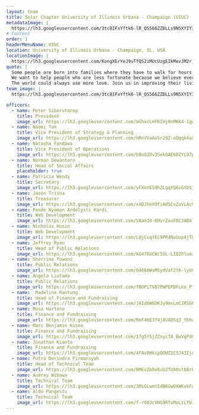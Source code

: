 ```yaml
---
layout: team
title: Solar Chapter University of Illinois Urbana - Champaign (UIUC)
metadataImage: |
  https://lh3.googleusercontent.com/3tc8IFxYftk6-lR_QS566ZZDLLs9N5XYIY3rvbWzhzmDtXeiB7RtofdwOdlvyW1VkeK333RqV4EnjICrp-QAZKO-O2TwTHeBgwOyoyAfXoQzE9vjwWdTQK5IZob8i1jKCIY7awKW1EyXWIQrlN5nNjTvnnkEUidaRBRd3-ymnrfSj54mwbmBOqyA1PMdTc9nMmKdivOeKoxST8Uqg1TiUzeBnDNeo7WHgubnwIAhVU3rNr6IVyHFC0SzEMMfWmfXTIiURa3W8hXEf6dWU9S6Bvrbhlv0Skq4ExJca9l2RidiHIeA_A2faJUiBE4RszKK-y5TaMQq1oak9yYceJjHFr-I-cdiFIIojjdYH84pQwSsxdBf98Kbiysy2BHJ8hf2bfu6AuIOwppWg_MMDgEw9QWY0gSBxSM3VwHhF2ODg8L3Ms5tv52SdplX4vbHi2n-ljPBXqdvNuND_r_OLAcWP5cQfzk6JqK8Ez_K2Fnuin68aMBF-qeGL8LBXDjf91IRg6RzZnXLer41fCeAkEnolBBCjbBOqBC2nXYJ0wYkXCsZEu3yv88bP40r08sqmgvPV9gdxODL2mMbDyuc4ePgPRL4e-_Mid8I9Ot1P-MP83RyltBep5eou7L61uRImFvbJJj64c5SNXOFSXOUrq8yxhD_dBmRVE5jEC7SLBD4_ZpFwXR8fjUKr6dFEsIhFVKc6v41CSCUnglmygqN8PKXAFLyvd0foom6xF2Flq2ctlF5SDRzCG926gE=w3586-h2018-no
# Content
order: 1
headerMenuName: UIUC
location: University of Illinois Urbana - Champaign, IL, USA
locationImage: |
  https://lh3.googleusercontent.com/KongXErYeJ9uTfQS2iMUcUzgEIkMevJM2r_yiBfe8F0AzrXM07WcvJJKsBmMlVmy1ki5tHWTF7cCaUueFFOTJzMdSdg5W2DCAvXzcKNvzTK8uQouvqowp_Fryp9zGsvDPaEQ9Igp1ldZ63WYQh3cEiE7bJlol-IT28_CUapSx7sO4_H3SVVC1Eo76XJPgRFKBUgOyWoLajtUjv5cF4E_pLJpDSezsDvv6G4HIRdv1hOblV86oDF2N4SncaNwOW5mu8mud4fxcLkdItSk7KuvhQfjsuguYULCaru3KKusRAIslPyBmFsFAAR6vDjfDOqOD1YkOb-r656HPI1E8ohdz6MBKfQd71wTQBMau7Vmgo_j3VuHyrLvWDXkfLb_7ZPP6jdXu3JMVHciwJKYK0DFILs3D9zeKkshDaTkHTImzT3rNpS9e4yYCXUqMeqYxsVcmFOBnPpEo1ou_tM7nDSWiWyQvSRzg1NdCCeh5ztfmoVZSdTOPFh4dfVkZtGls3qV_NtFDkSXOsVYJarxBSEUOV8jLpgCKAFErM_e93F73VOpSuRYDJpUW2El2mfNzM6U0OcZestbMxo5hI4ypP1qQAb7-bxsWV1v13ZSDe-Sb0TTuhr0PQ2jxPt4HJH161DrCiAz6Jp8vCQLWfIYm19-KZsMX7AKIbswtnF1c_abgHx2RECqC5mDMpHMcasSUebSSTobGmsAWiw97au56grwGQIuZXRllgGkVO92QenLzuZ5Nl0fk94-vJk=w667-h375-no
quote: |
  Some people are born into families where they have to walk for hours just to get water, all we have to do is turn on the faucet. Founded in 2017, we are Solar Chapter: a non-profit  organization consisting of students and alumni from the University of Illinois at Urbana-Champaign.
  We want to help people who are less fortunate because we believe everyone deserves a shot at a better life.
  The world could always use more love. Join us in improving their living condition, education, and opportunity!
team_image: |
  https://lh3.googleusercontent.com/3tc8IFxYftk6-lR_QS566ZZDLLs9N5XYIY3rvbWzhzmDtXeiB7RtofdwOdlvyW1VkeK333RqV4EnjICrp-QAZKO-O2TwTHeBgwOyoyAfXoQzE9vjwWdTQK5IZob8i1jKCIY7awKW1EyXWIQrlN5nNjTvnnkEUidaRBRd3-ymnrfSj54mwbmBOqyA1PMdTc9nMmKdivOeKoxST8Uqg1TiUzeBnDNeo7WHgubnwIAhVU3rNr6IVyHFC0SzEMMfWmfXTIiURa3W8hXEf6dWU9S6Bvrbhlv0Skq4ExJca9l2RidiHIeA_A2faJUiBE4RszKK-y5TaMQq1oak9yYceJjHFr-I-cdiFIIojjdYH84pQwSsxdBf98Kbiysy2BHJ8hf2bfu6AuIOwppWg_MMDgEw9QWY0gSBxSM3VwHhF2ODg8L3Ms5tv52SdplX4vbHi2n-ljPBXqdvNuND_r_OLAcWP5cQfzk6JqK8Ez_K2Fnuin68aMBF-qeGL8LBXDjf91IRg6RzZnXLer41fCeAkEnolBBCjbBOqBC2nXYJ0wYkXCsZEu3yv88bP40r08sqmgvPV9gdxODL2mMbDyuc4ePgPRL4e-_Mid8I9Ot1P-MP83RyltBep5eou7L61uRImFvbJJj64c5SNXOFSXOUrq8yxhD_dBmRVE5jEC7SLBD4_ZpFwXR8fjUKr6dFEsIhFVKc6v41CSCUnglmygqN8PKXAFLyvd0foom6xF2Flq2ctlF5SDRzCG926gE=w3586-h2018-no

officers:
  - name: Peter Siborutorop
    title: President
    image_url: https://lh3.googleusercontent.com/mGhxcLHFKIHj0nMKK4-1gwy6EQadqalFmhbCcPnphl7hP6Epf2qe4Rj6sPTD8lQdOBkMimrhmHayJVOv2P7bmgq0709ltDEi2GW6HG9Vne4qbn50HlQkk1bdhh6Hz_5hkQV3-uYwceWDDZ_ST34pOTIc4VWiN4Wqbs8_vrbJvFWfC7YRs1u0jhm9F8-L55zsRpqupB0iosBRj51cSx-boBBIVMp7RDbKCKeGVHZNRjjYnQCHT9vwnHnxftptyv9Y6grmvA2olwhYvcbORa1vMzWzyA8Sj7g2Up4JkkRJ8Pmafdsm9P10k_ErwqEHOdn8IgHPi4Q9znvRnmxa6CNFTI3kvW9wZTMJcecVut6EfyahXHzlNwLfrwDoT4jK3JVEbvAlJZedthdFKKzjmxjvD0kJpzNRk9tRiw3I5HWeDxAh4c7I7XMEoyNR1ZomKClZPI60fb5Gt0eMcekcj5JRiB51aIbHYQWYv2r3HiNa-YGK1VWbMM_EDXjB4l0PpEMCmT5-OnnjtijRCNZivonDUYRXBdIk6iuOyDLuYhFEVy2yPhWma5piQ0yB-XmqhpYDbSfcoAdPfWcNFlVfo1UZmL9THuJcqjpjJ2AnaLCuSJdqluJY1SH6twRg8R0KqOg3SjZ0wXHLq2uJ-Kv7JJTvGROFFtM8IMKGD_TtPImFTrnX_KJpmlFCxZ87ueWVM_Crr6o32bHqEwdHhUiXjcaAzXJUcGrpxxnrnsjSSPpfnjlTkhD5jSw5F9k=w1442-h2018-no
  - name: Naomi Tan
    title: Vice President of Strategy & Planning
    image_url: https://lh3.googleusercontent.com/HRnVVaAo5r29Z-oQqqkXuXTHy8ItUI1H4WsneQb5j84e_pYA3kGKA5veb4tg3JCSpxEupwi8sE5I660_2z066SS818sNI8FT4CKV9MQLgvgM-1Iy1RJYdg7XBd3nnhlZDQliKDCca2681yVpYHK-UHQ67_fjI-r2wzH-SqWhkW8vB4RQzJVIH-M_haX3SkOsqH5aBOt6MpV1LvqJlHjMMtfq6WOgc_yqSZlG0T6iaccxKLyY20QsAxIqFXgW2Hy1YOE-CP5yoZVoQQLHc-I2bx9kydPSAtcq_75Nj87cPdcEwOFMxeb_NYS9wlMqdTaSAhhVAjsPXYEZ640v51N1XMxB5_XW6B8kape-BerE-Aueck8AvQb3lm42lYPzUwzpmPBdXxED3OkVI7BXBs7clPRJMpb_wupXqfgEDN8rOqX3EpMtPzUsx7Bj3Tp83nwDhSJY9k8rN5Luumm9tZislexM0ZD4YOB9BqrEa0NRuEJH0XOazhem-p6ruUsaIQ8tlmOzIO98bVevVulC7Dx2A775XmTxspwuSJbCCxv2rnMSC6YD-rt0jUpAC1SrkJgcbl6TJC1I15-X9PfgUFRjuBfY0cZrIVcFlABC9ZdbBNRh_aWMIAeRIRjLr_8cZI_-L__jwMqlqNyJVN8nM00pfWhUcpZlNi3A_3TxGPM5iMWEfzpSATB_g2-AnE-0yILB0lGlPBNCurF5DhNpN5PGUtapDkLKvRqJ9HxzCl3Vo8otgaNgAIJfmQ4=w1442-h2018-no
  - name: Natasha Fandawa
    title: Vice President of Operations
    image_url: https://lh3.googleusercontent.com/bBoO2Dv3SekQAE6DZYLO7p-jm6yhcSptYsOTPcJlh4x0v2L-5VLr96hJ35aWRfNFmo2HY5Sd6F0LMq5pA12GKb6BbWnfuBW4-GiyXg_F_DuFnlkXa9YUTJkMVjrN4LcWewPTlhgxGdE_FrtHhorbXQ0CB3cTdNOisFK9hRS243pR2VvR3BWJkMfIsO7v2u4cZO0mnP7mcpbYfqQNfenQocKVPJaQ65-fFV4ZLjDk60X7I0-z0J6JhZhYpN-EPKKX943hYEnCRCXKg-Pa9FUdZnTcXQ2ia8BOkTUmsizeRD8w7q5uETTrjRY8QUTgqPUiRGvmucDYWYNjmXRuIQrlrLMf0OSPQNTou8svrCf6j2TOEjH2nEpmXy3xlXGoUn3cXIyn-a2xItg5_xnXDhTH5TBYhgRkuxGIv7Vco9INAmXCg7Ub6RBNuXyilNy8bjuQ_e5xoMlXRgsCEUiMJcElSUSOWqszz0Z5lnfzEFYlYDtojBGodQdWJpkpt8ucGxBtI45yO4MDKrKOpNl6YBkIR8KImEaApOefw4wuK6Y8pIKs4W8qt3tL_q_yX12Hxav1KJV3DJfn_BUqL-sV-w5srcYe2fXcpGjeQKzWX5X6wqgf5-OjwGIUTiCf9hGMCY7g2q0WX-letSHCYlm6PDsKZfRxgM86UY6sx7GjV43ng16h58zlpxZpaSmUFTaJVO6bEcqtjKJDUKFBKPivXonXfMh8rIBxnJS9UV-qLQnvWuMPdcG7Qp-MtCM=w1442-h2018-no
  - name: Norman Dewantoro
    title: Head of Social Affairs
    placeholder: true
  - name: Patricia Wendy
    title: Secretary
    image_url: https://lh3.googleusercontent.com/yFXoYES9hZLgqYQ6vGtbSj_MrlReCbvViVGaHDqlVVQPjh5ZAaak1PVjW2uoInA0gDmsgJYs46OqbLd63TsrPOrXuj7465ExciKMr6RuYhgW0KB0AJrCzNo8N04WByhHMk3O3s4Mc2OgSt_nyVC6R6zlTt_kvEfCpaI0s1FSUStuPGqjkn_rwpfHs71WBwW4r96kHdEnWLmV3vD02gdhO_pbPzM5Fbvu5bnz_ZWYQyxUAi_KD0js01CeyjdpdGixzc0Jqb8evgIYy6Z8pnm-Ya4PXLPstYOVw5DfiDSoF_jzArAqEteH-yAP5tEikC5LbXkNdRBOhsp1Voq_wginPpjQXI1MrIm6oJzkDxRDdl9KHU2tybU3SIR1ot9UaEuLOktDSC1Gb4xMeaWLu-bsXNDtuy9Sl6qv8_fadnws4pMLamBjfR_DTkxyu0hpTT3aAjLgQ1ISpOmJ2LTWx6wj02Kyd_ARNWRvPfK7sn5o8ysQXo-j7VQnB-Wbb_L5D7lMA2JHmDnqmJyl8scPHZy2zEzKSyoqArXt-KGv7GhId97eFLpfYTLLV9-tOdNO6J6veiBj9ee3_KwSq3ys8cOXRICTfgIQp5oe2eI0K4zXxFCbeEvrW-03LxDGPqKwLaWgrxgrZ4PZ8ReXo49ym8P0l6LCgY3ugXB4dnWmH7zHnFz5KBgquG4EfKExcfrnQ5Hu5s25rQK62zO7eh54sVl5e_JHso2k-DQD_S2jc8FxB6_sTBJpPHGKO00=w1442-h2018-no
  - name: Jason Trisna
    title: Treasurer
    image_url: https://lh3.googleusercontent.com/xXDJXeX9fiA8SCvZaVLAc9c0frVbBDwrXBdySZ2956S_MRADen9Td3YrSosUZTOgr-SeR95Nzje4JUub1570bgEOV13RYCKdFWvkU35NzU0KZ9S9vyKUe_bhjwzAND2T8NAA_rgLD9JhXrJcNGb016MzpEDoP5Gz_55bY48aGkW7ZiClltNYSxAjX89crHXvpxE5rqVwC90fieuzrBtSX_-47N0e9VMVL9guzX3T-M7WoS1lM9x8Sp1vsQODh7cWaKD86-3LwYxMk01hzbC6A3DI-ZfZL8yYZcU8n4MF2KzqPZ8uSbXTvmDChH3NtpnVbI3btF44fyn1hjLrGt5q9t1PsKA_TiAFjkcQ9HBXFJgQvinVMpsgk2tjeZ9fZ1-aOD1-EYziYdbrdmZDT6AREEHGmD2Xpg2eYVrAr3j809vlkqQdZXgckIVAfSbNOz4WVGMYcl5IxPLr9jxp6lIcdIt1UM6ORdVurmbXwUi34uCQx7vSgOwKz6FAlVvr2oivggL__9JNqhWmOwp61-C2qq9hnUrNEDU1R2i7DAOMMhAwl7OZnRIrrfUW_dTQ66k9qna2zbMsvPOyIxVKV1sMEGPVCmYNDLKcDX2cvfs9hgU4Ag3NcT2aCSlEqAMx4c1RqArQ1nhUxIzGjFgo8Qm1N0uJjrtrykDBdeArGsADo8_K6G7Q6fXuzffxzvcTG4qc9nBXx0qPcO-7e14z4Iy40g5HvNkxXJMelI2VmLlfDGMNqvfgE0ilpJQ=w1442-h2018-no
  - name: Pande Nyoman Ardelysti Kardi
    title: Web Development
    image_url: https://lh3.googleusercontent.com/VAam10-KHvrZxuF6C3AB4lV4z6-NIm6eSzghjBiKwXn4pi5bP1RUqmYjHOnkc6eo_qh_1-ik3PTg0aEP1kdnLxIc5Qnxxj5Rkh9Awnwl5bTCWJ96yFdON1P0tK3FC2_n55sI0xTighaMqMOvZlYh2jL66e8CPTEwgQ7fSxcTkZw8AvL_E8ktyS5KHRFhhI5ydr2YSeyL86OypEX-PGnbuZyQBbFqoGoog-D8WiQpRUBRJl9Q0I0P6kUlJYU_JnQFf9j6pwBPKEhKHyBb7MjdUuzOxKMOp6GK7u9YAoGjP-QzKP140vDo5g-Nxuns9SUcS8rK3XZIEs59N8-qQWpi4i8xThDLvuvleMWvgalenpxBojvvHsx64WxJo5XorLFiiV-4zGBsHfOY_B1-LXMajYWC6fFauc7qaKOMunD575GHjxuSofYOn4HtVSRUXYlaj9KdL8fvN0kdFT6mBknTVd6JdT6U0vbXHctlVHnMpPLPjTNGa2MtK-zxhqu7xc-_Gcd1oDnE5HSEovvnCM2Xn_j-is5HQ_QIpM2XQ8Vnm-Ucre70YsJeNX7WiVY6hf2Dnxuene3F1xr8DThHDq42b5RcN3fU6inu8hAoky9hVXhcSdTyPFfZU7ZCQi9era3mc3Gy3ZTCFFCEbsq2Sc95GaY3X_6K_c4iE-QeAI_jgEPM4shU3EhoJpy0RUYEwN106H_Uc64T6-0D298LwOesXKkEaPQvG7Ua8E7beq_DT-NzytkQ7rjZOnM=w237-h332-no
  - name: Nicholas Husin
    title: Web Development
    image_url: https://lh3.googleusercontent.com/L0jCvqYEC9PR4NoUup4jTDRifZ5wzS8AriaPQI_H_cP12Iem2DHrzEHqUT4IAcw9wuCKlmKMocr7uIFttUXuqusyfVeM1TR3GKuGB_jVuckt4gPaZa6JIJpq1NlawkV7rxaw-0Vc7wTlFRBTihqXVdA7PWvDS5pw7AEamxdE4Ar9Rt_e6v2wibTPOex_fKY08YOIx-kEyVtxvKuT1XN6J7JI-G4bIJ6xwp0R72f16c03HWNfnSwoREwzSlnW27-RS-foC9YR6hxZ1o76bqFRagbq0ygx7T-FCPqE8l35PbllLB-DW4g41V-S_ZVrSbOon9aygWQZzDpWTm-ksasikTFovoQTDjeDB2nsbsm3prdD8nFHfsqzhgy8-A5qm2US2vq_mFxzP8VRbypvh09YxCq3aeE0vEoFY2pp1kefphvtiIWEL2iFMv9rs5lham8YRO8LCMG_DwW7CZAmZYyibp_Wqjnrjgj0v0Q4tvZaIyJOsgwaVh4mNG68BhZdYHmwi_bjjtqqpRWtJAHOIBjI5oqM_Ed-qtx3o6Aq2TX07EP9qQkb1UC4By9ulduC23xRhimhMJA8Fe9R-hY2lzS0ZppxndjUi6p_ixj8VU-gdl2PQeg6VUeQGGz9OtE-K80T9SmqTilRgYi4JeClXA1SdjT-A32142dlK0G9kAikBHlZquy6C9EBfsErcT5a7Jh_U4fFqf3ID4yUMtB5p7U-C-clDwuSPIyvMh0RXEKT9_0G0NvH9sfqNYA=w1442-h2018-no
  - name: Jeffrey Ryan
    title: Head of Public Relations
    image_url: https://lh3.googleusercontent.com/kG478oCWc5SL-LIQZhlumzeR1nMHRw7JIevpocQDb7WsEMsOhCP1M7Uu-tpsSvfodncJq0cBkNRMzqm6kJ9XR-cKP9FsHiaDMPMmvRNKsTSIo4rVRlseNaI5aLsCtzfPZLRjVYgbenGejtcbJ2_UXKrJye3Vswjkat4GlO8IQ0M-WCpbCRmG3GJ4y_HlcpynzIWdUPzXYgfbQHXQVsBd3JARgtKCRQMyg0LotkR4KfBLH1mDrGHxou7EZ3uKTnL2uSLsISSXcfIruGqyK9qMXv-sCBa6oBKn0FNI8FDl89Dls11DVNMkJgs5BMmFlW6YhA69l74DlmrCyqKa-W75MsAxhMC2bB5CO-sID7UUcGjHcy5HBS5r2pDguOwqJtELaRapQi39T3Cc6Hv-SKyzYrG-oLnFgMde1A1cJNbj_m0n6zrhtTjzRl52WxGn0OxmXH92jNnznmE2C_4S9PE5perFwRd620GBtb6JjxODGArnsR-j9N0xOAYP13H_gIVrecexo_VwVHKLt2lESHgfbrmpEPu69XzwVnFOCf9g6xN-a5mAsZdgFE5PcrXEwBa4LWQhNw7nENyM36mgC8pQ97YVhjNm173zlRfzkaA443gC6_in8ctmyeAIpxSb17CE9U5HTIBnrfO9sI-qIgPXOpT9hTnS46TfHWa6CrQs683BEXx6qgAMOFHLxVtS2h2h3rpvUg5u41RX0fV_MyQrdAVJhISUtKqBtYs5Mbpf3Z1FF0w4FraRvao=w1442-h2018-no
  - name: Sherrine Yuwono    
    title: Public Relations
    image_url: https://lh3.googleusercontent.com/04660WaMSydVaf2Y6-lyUu_2IkVNFVdSrJ5s8KNLqI8IauvsRHGMbbP2CFMJpQn38od4MRvijnfO9qAyzk8mKfte0_fZ0WiNINEYXs3oDxy0SKBaFaTke9roBWBmKyFhY9bXf4N5zqPWGuF8SMHqyQvvlcKRmpFi-WgZhlDFPdlT3fEpAtfPDalG2SI2S5_m3haFNDJGTLlYFuYE0oe6v1qwXm0xfKeNVITS9C-9GX_pQCgnHp1n5lAFCHIyRww0EpG0s7pyglldoOe2t27Bj_5LyUAvp-MMPnYSYG78kqdRB0lq4w--y7WlYGnr6dQl1tAjo8cGqbwqHeXpJsp-G54YqD35D9qqljVzc4HuPMwh8Bcjo0xsmkQYJ-njJnYvfMwqLE6POxSMTZow_qt795gAnA6cZIeW1rhPTZdR8K4kixjG8cx4_NKZDdFyUnC8d2NM5-59d16Md_K3Kc7UqjPNRgMURM-dGq28vvxKd144KsPltPYGrQypEjz47D7BNVfUfMdOtHYCCGprN41NfrLX6MnoRz0dvpJHQgS-eCbcXh4nwZMS2HB2VA5x-0MF42l6ysPs0w_Eud_T3sC9RCNa_SKvVxqxYpbeOdFXfbROuWyEqR_oU-O64UA_LWhIw7xjz3T02bQdeLmEK1_tjn1EkTP7iisAPuiv3Zb_C47Vqh4bYZ49TNokegVZDZOiAqvAZIjmBg99gKUzSGKJOtJOilLH6u80shHFSfQzQmVMWoiefAiWSXQ=w1442-h2018-no
  - name: Angela Liutama
    title: Public Relations
    image_url: https://lh3.googleusercontent.com/fROPiTVB7PWPEPDFLko_PfVXz5xWlkgxjcFS0qzs0WqHbzLZLhagtL_Evo95nZqBaXur0EGuScCiTHyp-aZ9Ty7vkZ_IA-UcR9rRRJhNp83u1K3PxYGQ-Lp889Vsrxcvidywq2-D978914l8qVRm3c3ZtZLQ_bYX9YOjafonz0BGq8ISnkft8OWPN7VUDcEe5fg1Rr5v7FXX2W71HqpBcnHr_cY1HnHGtZwrkU-WSFNPoKv__or1XghXT76oO8fNrNAkaGyi6B56kBBnYp-mVnUusT8_bk8LgkOnxcRcHofonw9TYQJ5m4dnnpAjlq-xJt70NULKwPCq0R50WeLtLF1APXAzPGV0uBjhCa5gfG0MEjUYhEOpFxsKhFYNwnzGqIc6ARiLnecjJfSvmKJhUAIJc9ll_d8sb3YXOvoB0SYW1mCeH1AeWHEWuauTEeaLDO97U1vD_WKkIlrRneCbcd_eibEABdmYt2Ox0pYdVuQzasFoVYBcKhhefkQjCClJ7aWcspO5f_pScP9ZGWaMeD_hYLAIdIxONkIfXKqh9JX2uXVJgOVg2n5Sgdi9TzI2X5CIghF9I8HJ8qHEkGDbYKd6bzxvJZjbN-U65iEeA3lUeDlwAu3d5qgOfHyPsUprz7GevewMVRkdzM2yhinJarajcX2urU-6IC0mGjggP7S-QUW4OAG-xVU671t5jVVCMumrkoHouFXyHBvXrVmTQLPtQZ7puVreLadEJ6rFyEPFR6Dvk-utekw=w1442-h2018-no
  - name:  Madeline Rantung
    title: Head of Finance and Fundraising
    image_url: https://lh3.googleusercontent.com/JAId6W6DKJy9msLmCJRSGQnpVW7jWHc7Ljp1xTE4yt9i5ttL7gts-VVE09eTpFgKGQ3rMZ2D12n_0K-gM3XppiEFxxRvkhPeDabq0pgtfrDDOOImBtRnXfO6mQAbXoQ7wNQMuqQSQaHSTnuclj1novDG5KmFedrr1EQqvsvqTmzVJtwGUeb8OheU_hhnDt0c4YhLfndzio2RF0AAQtE3pRIvnELSiEYFVfNgQqDAaM6xvqmiJ07XmclcmwEPI61RdjfAPV3y900eEJDuzqqyI-3jpYdbJdHPf8anU5e--XDLYflR0hpFEa_oq9RkqV7RzNjbEFOq95qFEGmx2DFRCSnjcF3TqYEOwyeqSMC9Y-dRajD9x69jvskLGXMQPufGQazdfsv2ewSTHfGMzIsEiAmYMUvm4Kz7RmHmKcZWPfAhgTFMCNHn2wBWCw_sTi-Lrb2k7NmyRM9SytZpk23Fnkzz2utL_-7bucjzef2rNDRrt5rX3ZH4eLrCX_ObXee2CX2ZqMhck2EIAJfwqM1qI5xPvIb7od-t0qpnny98r3SmRSWP_lLkKD0rfQT2RRZiw1nFai4Q1vDWRKU6LKh92Cehf6HQYQdWHDwrM5iiXoffyafeqv1OhlejK7uOT9swqdrNYs7olifmzhVhAUgcoKoYt7Rt5vESOigVPDoEkGYv7hA_MryHE13jt6pZl8pRTwchaLsdVjrEWsjaaQiNeSrTR60aGUfn2hVOFvWwR8kIX89VGiTzONM=w1442-h2018-no
  - name: Musa Hartono
    title: Finance and Fundraising
    image_url: https://lh3.googleusercontent.com/ReF4bE3f4j8VADSq3_YhhwIEuaquEDhsLwLXveHe03wmxo2Iet8YI1neNnXE5W7BiNQCIPXSkO4lFMU7I5DxTe95TpmLWd3b_Illyb-5Y1RfPkcyH4AUd0ZinreoHLFCQ9_3cn13jFp4AsGD0_Jac1D53NNOHl3het8TDHsv5MIAfPzuqjLGulRvASdY-nE_lmgod74cwP-s4vnAjiR-_aQP8_RfJTlt2umiIno1TMaRLbXFTFfsJi7DgTqfGEYUeL8F0plJaX91RNwnfS904d67nTKFsWjHilTKlNpBdtm-sYdPHH2WSjStjdIq8U6oxGQGU2Akw_BEixf7rXp1LBFXDeqicZEZAkTYfFOU6CQ04dCbHz-Hj00q5QlNNpvlBaXPQPB91QCCLriP1Bopvk0DrOf09wVZG9oIil37R1uOoWAsNNkXfEUhGNYzM8dxifJsPsdSogWmxwuABLCy-8-sOVp2iOp1YK3NzrzZEYuaWo4annxpAK9IkAfA1depTqjs220Xs7CwrAnraA6hZfr4VsF-R8tpcO1SJy24ynoGjK98Z1FD8v2aj0vG_zm-cIAatOO84tpGqgjTzuOzGjv6pPHxtADAlSNvGKPZiU5NiHRvrb3YQ5lZ7mRCCPXWHT3Gc0p27yn6vaxkf6mipUjV2GJBu68DZLH2Jb8-l8UXlXM4U6nCP3JmDYhber-avR4zNCcZBESrDszKMGAUy-pkNaGyibgeNX6iecHfrMqf17sQpJpMqlU=w1442-h2018-no
  - name: Marc Benjamin Kusno
    title: Finance and Fundraising
    image_url: https://lh3.googleusercontent.com/I7g5Y5jZZxyiTA_BwVgPd0zW8sY9YNCwqEG4wDOubi-B1MyRaVb50Lvs6dbQq4rFvTt0RkTBid2fkkMc46-fw3f8xaQDU-j5L4xM_PUbC3uBSr18Cd_wpu7eA8ynwLo9PaaCqHI2Lg08HVDq1Jj0tZL9t9khKVBVzHsowFqemCmWW0-L7_zagvJ49zhVNFA6p_JgpaPMHC5Qd1GN9yILZaEnh1j5nSYlloRb7nWTbOtk3Edvwmr5Y2UCT1TP-i5FNZiuCW5YtlVq3_C2zCNDIyAStA_Ig5Qs5LdKmfVMUZQKipmBF6Mc8TXAV0g5kOUpvbukVPgZK7DeZKilRLQC2-1zOkE_euqFyiWGXAX9NSiZzkIGCEhyqF5yn3d-PFskCfaxkhNLBx36eooJFni7H0qFGKQRcrFrJSwfI-ag15QnYzWhDiS8TGD_DpKx9oiefgPBPvKFTsETOENcKkedj2v3qGmvaSYPWTS00t1xvKhhU1ORpOE76Fp4KHAayA8n0N8UpclrSrux1Yz6teZpvt8pQM1Aa0QDQ250OJbrXInrO3pJeVJ3XBIRfqBUI6Fr10pNo0QxAWUzLqfz7RMP8md3jYFVFSsBstRI-YMO3GvQV_37hb4PoL5NZCMQIPrfBx2apSYBLXg6Jzx8XVB_4FCgKiTG8TWOtbDXBxM-OUkzjgaWy6bDts8h2oPHkZ3ocI1Dl8jU4C9zYexrBrfhDpA8l5UoyR6AgDXTWya0uj1NPbhQKHtbrig=w1442-h2018-no
  - name: Jonathan Kianto
    title: Finance and Fundraising
    image_url: https://lh3.googleusercontent.com/4FAv8HkipQOHZ2CSJ43IjqnE5Xb9cdZjSFg6IZS7WjAkszndN46UO3qoTr0AJM_UGcbJ5ivRALuPZazuP7SYxASvGFoHWgCeJSiCGfS8lx8P9AUETV-a48H8XQ7E6tCpTAvpLNBBZv03JavcVct_qf88DEr0D-hhsZ0yfO2SxzO_WhIs6GHUjD4cnT_6w7SyCtokQUwK03-UvQtdIE31tnMcpMif7YmjKNXORodCuWfO5dlVF1OsgKfcn-Ih-_G5K5JESyhOwbs-Gt2v2W_kKHzqHSMgJVGWcrEFaqUNhyOuAccrhbXiAjw7lHOyQTyXo-bCb0a2c0ptHAD4h5IXY7rVMOxWl8T9Lfgy25mWwhcMjU_LTE1gNTLS4F-kQ_8_C5sqU-KUbKvUEeVYnMdUBUe_se2T0D6t5nz3M21l1ZBlAXHzkUqbMYuvdPXDBq2oP2NQqaBVz4G05ix96Btg74MiMZFL8st91sacQLA6zPpKyvmOlmfT9eCJsJ4zSJKcQVGb_7SzStMUyfsHPd3nO_TX6z-XGFILheWRAcUdSTu5izB78JfqNG_Ns6I506XLAw5FFI463mv37wnnZdyNgu_cibio9QevcpnMV2pVAa9H0D3Jm4mCl5r0R_leMHARQki-F6SHupfW3dPjB6A7jmtN1IqVMkKcEZErOb20URZf6dcku5LBdT-s9PfNlSL9gbmg8YsHBLDPG0Og057pdi6wHLKngILSzNbhX2pkVSG43hBCgYi8UM4=w1442-h2018-no
  - name: Putra Derindra Firmansyah
    title: Head of Technical Team
    image_url: https://lh3.googleusercontent.com/NMEvIb0x6uUJfU80stb8rEzws1MvSoCh_8ynpzGhGu8GB4B9Qp2PA3R_i2SHdz1Z6NlkSUg2ycUBqLI5gXDQtvAiBOCkgZDVqR6PGosR5FbvmhS-M2g3W6SaRsJL7ENy37x2bOkS36-oePMoaB0JAOJNbKB0TmSICiCtBZwGyCzkUPCFk3oCYLcFjkxUwddrv1iMrp3eRLfwNXzFlaj9ZdTsZxitlY4jBBi1fUkJZYWsGuAraFOnapc4fci4ZPnXHvxXe0l-w4a_p2fIvrlI09CfQkUXh12tULsQfFQ7SARmVL_6J-Zsn0HKh5jvb22h8BHXwFi392plZ3uQp3ircRJU1xfju4sZIrEfH_QzIPY4YQrBXjiit46393bogoh-TvyX976dg8WKwH7SetBXx4MBB6lG9zma76EY4KR0MJ9bSGkSWgKn4z_2r0-a2EPALclSs9hA9CWdJBkwqlvhaHCBCiJ-PnAMZibANtruwI_Vtj4l6da1pV6vaJfdYHRIQyaIntHIHacHU57DMhWdTfOOutlfaWctmbBSmyhIl0BTqpe9LQLfAfSI3PHfa3YNYk_gxUAfLfRpHpFBDNEJkx3m7ekJ4m8KWdkOpsW7IR2I8lWMLTP_SUqf_ZAUlfEr06dde-FHnZO07yhR-L_Tn7a9u--IhMFDkO8Ftr6wwJqbHrU0oVnItpjnRSPjQH9zHA3lDOondzPohxmHPb0zFGOgrXum3Z7dPNA_W46p7-OpRo_d24mcMds=w1442-h2018-no
  - name: Audrey Wibawa
    title: Technical Team
    image_url: https://lh3.googleusercontent.com/3MiGLwmtIdB6GwUXWKvkFqtft-Ddb-7MPPvlnFXqRk-ASy-X43JryAU22YyCRTP7N29Xm--QjRPMatXKk-wVpHzMa1jUWBKDhl9krg6-WNgjvdIZdaHMBbP6desqdLzimfPeCUpcnuLbdGwughcqU4s7mi3dNRIeH8GwnQWoAp14H1hJI1cRgi09n_msXNsNL1BmHQQ1_oZEewjk3rLBaSkPIExDAFQ_qopX3FMe55LHR3nG4HOYvalbY8oQrisJcIqo1JaS-RSdgUcUCmG0GLVwGghsOx_ohR9m6blBUCiwsyWOr-6qwTh30ewpJgOnr4d-gq1VhtGsapk0_fH0t2PobOsaFg556Ms4XtCWN-g-eYQk1nWrqOwu_rRianoFiZBtTvZ1wqhosry2BjcxCflug15dTtMDABRfM1re6afCrWUXN8-KX4cg1CIXJ4-JFDc0sj6euYATcdLjjq0VjF6u6vMY8CthZpRxKBYkvvRh2T3m2VINXRNlTWooqDynAtVZAsBL2eXrTsVV0Osy6V8pwT-HGsr1kdypB7zDpEPPV58fpXfROft19NzxmAq4YavAE03kwvr9UM_GwRHqnRr7OqXlqStF2uhOPb2WkxifyM9tQbBz6ehv03LOBQgjkOqsSV75qQFqET2vuMEigO1WQJok0ZOmOHvWfxycaxo_G1684uVsfjGGiZXZcOe8aIrfIIO4sLJm73T7E_OfKnmNQUbuCv9yGeiFmM1r8ohcRMQ9RRLT9NE=w1442-h2018-no
  - name: Aldo Pangestu
    title: Technical Team
    image_url: https://lh3.googleusercontent.com/f-r08JcVHG9RTvMoLtLTUizmAXSQnpNfMMHexC4EDl2M7BdwNrOyiazsTxnVfuIhH8A05EYnUFHERRDQhbPq5R-ZParzhQn6y4qg9V9zsyodnKYpAxY-adqmxW7HEQl8ZsQyrokHCeMdnU_iQYAEUmyBazz80rmq7sSOcgn1zn-TaRTmRBl5aooiTN5Vtyw8IFvf2f_xsMVXCVBYQG99Xoq_pqwtLCmDV1URQtGFpXUPpvt6Y6dupEbQ16rkcYG8nMKbRXeNLugOjHj-EZil1i9yjzAZ_ko8H7bLvDYePE3IRlTJDq9E-kSDgY0LI9ZZ2UU0xAEtuDZU_boBMRGtCTFkUuH81QneMqrP1CfivqlM8FAI3c_EZjlDgNkiR_NthjD8rjlClWseC5_mpZgP2EinFokmLvsIyRitB8mYG3VU5_YhkGYixIAPujx4AqkLa7tkDnG-yEOjnl-WOiZ_w8t2RVsNjbmSTw9PZyzTbDCeF2BIbaScUbq4jawkYpnd9mn1o344S6MPbmH5L1KQfgz_jvO8cfRya1PN5cSzojd2uqt3wC3V8iqbPzeZ8YbUXLrkqVp78tcgk4dYpWaaVuHXKsJEv1hJ54v4-nl2b2OxTBleqyDHDFld37-7BCm8VTnVVUfimmPAPyHJJBlfHkVIh3DwdVqh7I6AQOtxQ0s1cdxiHe7WX3SuqMBZw7rVASO-168A5YW-VZhm7sb5sm4B1FZ9oxFWHLf1eMYFwUmSTT__82GVv00=w1442-h2018-no
---
```

